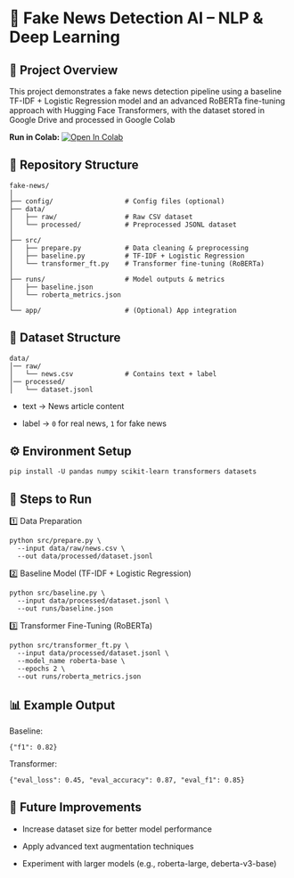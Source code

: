 # 📰 Fake News Detection AI – NLP & Deep Learning                
## 📌 Project Overview
This project demonstrates a fake news detection pipeline using a baseline TF-IDF + Logistic Regression model and an advanced RoBERTa fine-tuning approach with Hugging Face Transformers, with the dataset stored in Google Drive and processed in Google Colab

**Run in Colab:** [![Open In Colab](https://colab.research.google.com/assets/colab-badge.svg)](https://colab.research.google.com/drive/10jFYzz_ifbiOKz8_8ayP9hr4m4IlhtAz?usp=sharing)

## 📂 Repository Structure
```
fake-news/  
│  
├── config/                  # Config files (optional)  
├── data/  
│   ├── raw/                 # Raw CSV dataset  
│   └── processed/           # Preprocessed JSONL dataset  
│  
├── src/  
│   ├── prepare.py           # Data cleaning & preprocessing  
│   ├── baseline.py          # TF-IDF + Logistic Regression  
│   └── transformer_ft.py    # Transformer fine-tuning (RoBERTa)  
│  
├── runs/                    # Model outputs & metrics  
│   ├── baseline.json  
│   └── roberta_metrics.json  
│
└── app/                     # (Optional) App integration
```

## 📂 Dataset Structure
```
data/
│── raw/
│   └── news.csv             # Contains text + label
│── processed/
│   └── dataset.jsonl
```
* text → News article content

* label → ```0``` for real news, ```1``` for fake news

## ⚙ Environment Setup
```
pip install -U pandas numpy scikit-learn transformers datasets
```
## 🚀 Steps to Run
1️⃣ Data Preparation
```
python src/prepare.py \
  --input data/raw/news.csv \
  --out data/processed/dataset.jsonl
```
2️⃣ Baseline Model (TF-IDF + Logistic Regression)
```
python src/baseline.py \
  --input data/processed/dataset.jsonl \
  --out runs/baseline.json
```
3️⃣ Transformer Fine-Tuning (RoBERTa)
```
python src/transformer_ft.py \
  --input data/processed/dataset.jsonl \
  --model_name roberta-base \
  --epochs 2 \
  --out runs/roberta_metrics.json
```
## 📊 Example Output

Baseline:
```
{"f1": 0.82}
```

Transformer:
```
{"eval_loss": 0.45, "eval_accuracy": 0.87, "eval_f1": 0.85}
```
## 📌 Future Improvements

* Increase dataset size for better model performance

* Apply advanced text augmentation techniques

* Experiment with larger models (e.g., roberta-large, deberta-v3-base)
